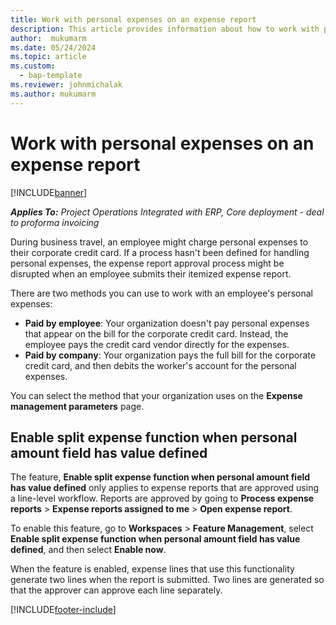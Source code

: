 ```yaml
---
title: Work with personal expenses on an expense report
description: This article provides information about how to work with personal expenses incurred by employees while traveling for business purposes.
author:  mukumarm
ms.date: 05/24/2024
ms.topic: article
ms.custom: 
  - bap-template
ms.reviewer: johnmichalak
ms.author: mukumarm
---
```



# Work with personal expenses on an expense report

[!INCLUDE[banner](../includes/banner.md)]

_**Applies To:** Project Operations Integrated with ERP, Core deployment - deal to proforma invoicing_

During business travel, an employee might charge personal expenses to their corporate credit card. If a process hasn't been defined for handling personal expenses, the expense report approval process might be disrupted when an employee submits their itemized expense report.

There are two methods you can use to work with an employee's personal expenses:

  - **Paid by employee**: Your organization doesn't pay personal expenses that appear on the bill for the corporate credit card. Instead, the employee pays the credit card vendor directly for the expenses. 
  - **Paid by company**: Your organization pays the full bill for the corporate credit card, and then debits the worker's account for the personal expenses.

You can select the method that your organization uses on the **Expense management parameters** page.


## Enable split expense function when personal amount field has value defined

The feature, **Enable split expense function when personal amount field has value defined** only applies to expense reports that are approved using a line-level workflow. Reports are approved by going to **Process expense reports** > **Expense reports assigned to me** > **Open expense report**. 

To enable this feature, go to **Workspaces** > **Feature Management**, select **Enable split expense function when personal amount field has value defined**, and then select **Enable now**. 

When the feature is enabled, expense lines that use this functionality generate two lines when the report is submitted. Two lines are generated so that the approver can approve each line separately.


[!INCLUDE[footer-include](../includes/footer-banner.md)]
